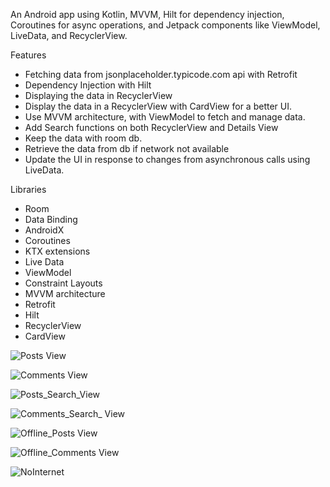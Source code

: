 An Android app using Kotlin, MVVM, Hilt for dependency injection, Coroutines for async operations, and Jetpack components like ViewModel, LiveData, and RecyclerView. 

Features

* Fetching data from jsonplaceholder.typicode.com api with Retrofit
* Dependency Injection with Hilt
* Displaying the data in RecyclerView
* Display the data in a RecyclerView with CardView for a better UI.
* Use MVVM architecture, with ViewModel to fetch and manage data.
* Add Search functions on both RecyclerView and Details View
* Keep the data with room db.
* Retrieve the data from db if network not available
* Update the UI in response to changes from asynchronous calls using LiveData.


Libraries
- Room
- Data Binding
- AndroidX
- Coroutines
- KTX extensions
- Live Data
- ViewModel
- Constraint Layouts
- MVVM architecture
- Retrofit
- Hilt
- RecyclerView
- CardView

![Posts View](https://raw.githubusercontent.com/MohMohHtun/JourneyTest/main/images/online_posts.png?raw=true)

![Comments View](https://raw.githubusercontent.com/MohMohHtun/JourneyTest/main/images/comment_online.png)

![Posts_Search_View](https://raw.githubusercontent.com/MohMohHtun/JourneyTest/main/images/post_search.png)

![Comments_Search_ View](https://raw.githubusercontent.com/MohMohHtun/JourneyTest/main/images/search_comment.png)

![Offline_Posts View](https://raw.githubusercontent.com/MohMohHtun/JourneyTest/main/images/offline_post.png)

![Offline_Comments View](https://raw.githubusercontent.com/MohMohHtun/JourneyTest/main/images/offline_comment.png)

![NoInternet](https://raw.githubusercontent.com/MohMohHtun/JourneyTest/main/images/no_internet.png)
